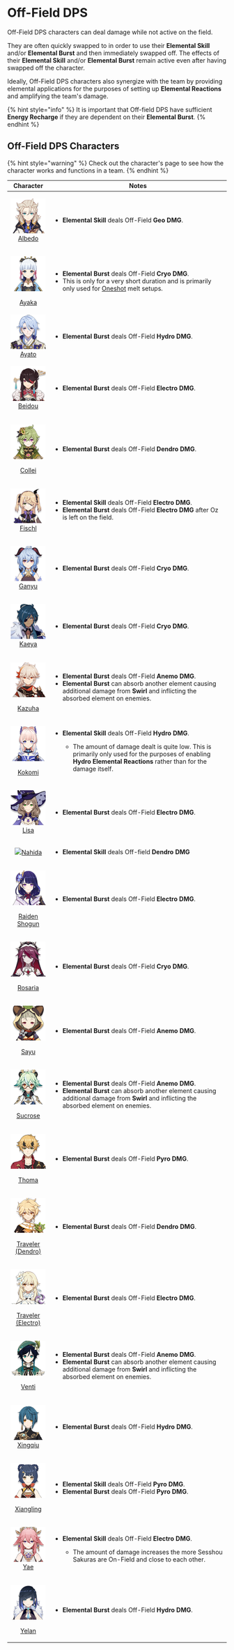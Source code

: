 # Off-Field DPS

Off-Field DPS characters can deal damage while not active on the field.

They are often quickly swapped to in order to use their **Elemental Skill** and/or **Elemental Burst** and then immediately swapped off. The effects of their **Elemental Skill** and/or **Elemental Burst** remain active even after having swapped off the character.

Ideally, Off-Field DPS characters also synergize with the team by providing elemental applications for the purposes of setting up **Elemental Reactions** and amplifying the team's damage.

{% hint style="info" %}
It is important that Off-field DPS have sufficient **Energy Recharge** if they are dependent on their **Elemental Burst**.
{% endhint %}

## Off-Field DPS Characters

{% hint style="warning" %}
Check out the character's page to see how the character works and functions in a team.
{% endhint %}

|                                                                                       Character                                                                                       | Notes                                                                                                                                                                                                                                                                                                                   |
| :-----------------------------------------------------------------------------------------------------------------------------------------------------------------------------------: | ----------------------------------------------------------------------------------------------------------------------------------------------------------------------------------------------------------------------------------------------------------------------------------------------------------------------- |
|                               <p>​<a href="../characters/geo/albedo.md"><img src="../.gitbook/assets/ui_avataricon_albedo.png" alt=""><br>Albedo</a></p>                              | <ul><li><strong>Elemental Skill</strong> deals Off-Field <strong>Geo DMG</strong>.</li></ul>                                                                                                                                                                                                                            |
|                    <p><img src="../.gitbook/assets/ui_avataricon_ayaka.png" alt="" data-size="original"></p><p><a href="../characters/cryo/ayaka.md">Ayaka</a></p>                    | <ul><li><strong>Elemental Burst</strong> deals Off-Field <strong>Cryo</strong> <strong>DMG</strong>.</li><li>This is only for a very short duration and is primarily only used for <a href="../work-in-progress/oneshot.md">Oneshot</a> melt setups.</li></ul>                                                          |
|                                 <img src="../.gitbook/assets/ui_avataricon_ayato.png" alt="" data-size="original">[Ayato](../characters/hydro/ayato.md)                               | <ul><li><strong>Elemental Burst</strong> deals Off-Field <strong>Hydro DMG</strong>.</li></ul>                                                                                                                                                                                                                          |
|                             <p>​<a href="../characters/electro/beidou.md"><img src="../.gitbook/assets/ui_avataricon_beidou.png" alt=""><br>Beidou</a></p>                            | <ul><li><strong>Elemental Burst</strong> deals Off-Field <strong>Electro</strong> <strong>DMG</strong>.</li></ul>                                                                                                                                                                                                       |
|                            <p><img src="../.gitbook/assets/ui_avataricon_collei.png" alt=""></p><p><a href="../characters/dendro/collei.md">Collei</a></p>                            | <ul><li><strong>Elemental Burst</strong> deals Off-Field <strong>Dendro DMG</strong>.</li></ul>                                                                                                                                                                                                                         |
|                             <p>​<a href="../characters/electro/fischl.md"><img src="../.gitbook/assets/ui_avataricon_fischl.png" alt=""><br>Fischl</a></p>                            | <ul><li><strong>Elemental Skill</strong> deals Off-Field <strong>Electro</strong> <strong>DMG</strong>.</li><li><strong>Elemental Burst</strong> deals Off-Field <strong>Electro</strong> <strong>DMG</strong> after Oz is left on the field.</li></ul>                                                                 |
|                                <p>​<img src="../.gitbook/assets/ui_avataricon_ganyu.png" alt=""><br><a href="../characters/cryo/ganyu.md">Ganyu</a></p>                               | <ul><li><strong>Elemental Burst</strong> deals Off-Field <strong>Cryo</strong> <strong>DMG</strong>.</li></ul>                                                                                                                                                                                                          |
|                                <p>​<img src="../.gitbook/assets/ui_avataricon_kaeya.png" alt=""><br><a href="../characters/cryo/kaeya.md">Kaeya</a></p>                               | <ul><li><strong>Elemental Burst</strong> deals Off-Field <strong>Cryo</strong> <strong>DMG</strong>.</li></ul>                                                                                                                                                                                                          |
|                  <p><img src="../.gitbook/assets/ui_avataricon_kazuha.png" alt="" data-size="original"></p><p><a href="../characters/anemo/kazuha.md">Kazuha</a></p>                  | <ul><li><strong>Elemental Burst</strong> deals Off-Field <strong>Anemo</strong> <strong>DMG</strong>.</li><li><strong>Elemental Burst</strong> can absorb another element causing additional damage from <strong>Swirl</strong> and inflicting the absorbed element on enemies.</li></ul>                               |
|                  <p><img src="../.gitbook/assets/ui_avataricon_kokomi.png" alt="" data-size="original"></p><p><a href="../characters/hydro/kokomi.md">Kokomi</a></p>                  | <ul><li><p><strong>Elemental Skill</strong> deals Off-Field <strong>Hydro</strong> <strong>DMG</strong>.</p><ul><li>The amount of damage dealt is quite low. This is primarily only used for the purposes of enabling <strong>Hydro Elemental Reactions</strong> rather than for the damage itself.</li></ul></li></ul> |
|                                <p>​<img src="../.gitbook/assets/ui_avataricon_lisa.png" alt=""><br><a href="../characters/electro/lisa.md">Lisa</a></p>                               | <ul><li><strong>Elemental Burst</strong> deals Off-Field <strong>Electro</strong> <strong>DMG</strong>.</li></ul>                                                                                                                                                                                                       |
|                                               ![](../.gitbook/assets/ui\_avataricon\_nahida.png)[Nahida](../characters/dendro/nahida.md)                                              | <ul><li><strong>Elemental Skill</strong> deals Off-field <strong>Dendro DMG</strong></li></ul>                                                                                                                                                                                                                          |
|      <p><img src="../.gitbook/assets/ui_avataricon_raiden_shougun.png" alt="" data-size="original"></p><p><a href="../characters/electro/raiden-shogun.md">Raiden Shogun</a></p>      | <ul><li><strong>Elemental Burst</strong> deals Off-Field <strong>Electro</strong> <strong>DMG</strong>.</li></ul>                                                                                                                                                                                                       |
|                 <p><img src="../.gitbook/assets/ui_avataricon_rosaria.png" alt="" data-size="original"></p><p><a href="../characters/cryo/rosaria.md">Rosaria</a></p>                 | <ul><li><strong>Elemental Burst</strong> deals Off-Field <strong>Cryo</strong> <strong>DMG</strong>.</li></ul>                                                                                                                                                                                                          |
|                     <p><img src="../.gitbook/assets/ui_avataricon_sayu.png" alt="" data-size="original"></p><p><a href="../characters/anemo/sayu.md">Sayu</a></p>                     | <ul><li><strong>Elemental Burst</strong> deals Off-Field <strong>Anemo</strong> <strong>DMG</strong>.</li></ul>                                                                                                                                                                                                         |
|                 <p><img src="../.gitbook/assets/ui_avataricon_sucrose.png" alt="" data-size="original"></p><p><a href="../characters/anemo/sucrose.md">Sucrose</a></p>                | <ul><li><strong>Elemental Burst</strong> deals Off-Field <strong>Anemo</strong> <strong>DMG</strong>.</li><li><strong>Elemental Burst</strong> can absorb another element causing additional damage from <strong>Swirl</strong> and inflicting the absorbed element on enemies.</li></ul>                               |
|                               <p><img src="../.gitbook/assets/ui_avataricon_thoma.png" alt=""></p><p><a href="../characters/pyro/thoma.md">Thoma</a></p>                              | <ul><li><strong>Elemental Burst</strong> deals Off-Field <strong>Pyro DMG</strong>.</li></ul>                                                                                                                                                                                                                           |
|              <p><img src="../.gitbook/assets/ui_avataricon_traveler_dendro.png" alt=""></p><p><a href="../characters/dendro/traveler-dendro.md">Traveler (Dendro)</a></p>             | <ul><li><strong>Elemental Burst</strong> deals Off-Field <strong>Dendro DMG</strong>. </li></ul>                                                                                                                                                                                                                        |
| <p><img src="../.gitbook/assets/ui_avataricon_traveler_electro.png" alt="" data-size="original"></p><p><a href="../characters/electro/traveler-electro.md">Traveler (Electro)</a></p> | <ul><li><strong>Elemental Burst</strong> deals Off-Field <strong>Electro DMG</strong>.</li></ul>                                                                                                                                                                                                                        |
|                    <p><img src="../.gitbook/assets/ui_avataricon_venti.png" alt="" data-size="original"></p><p><a href="../characters/anemo/venti.md">Venti</a></p>                   | <ul><li><strong>Elemental Burst</strong> deals Off-Field <strong>Anemo</strong> <strong>DMG</strong>.</li><li><strong>Elemental Burst</strong> can absorb another element causing additional damage from <strong>Swirl</strong> and inflicting the absorbed element on enemies.</li></ul>                               |
|                            <p>​<img src="../.gitbook/assets/ui_avataricon_xingqiu.png" alt=""><br><a href="../characters/hydro/xingqiu.md">Xingqiu</a></p>                            | <ul><li><strong>Elemental Burst</strong> deals Off-Field <strong>Hydro</strong> <strong>DMG</strong>.</li></ul>                                                                                                                                                                                                         |
|              <p><img src="../.gitbook/assets/ui_avataricon_xiangling.png" alt="" data-size="original"></p><p><a href="../characters/pyro/xiangling.md">Xiangling</a></p>              | <ul><li><strong>Elemental Skill</strong> deals Off-Field <strong>Pyro</strong> <strong>DMG</strong>.</li><li><strong>Elemental Burst</strong> deals Off-Field <strong>Pyro DMG</strong>.</li></ul>                                                                                                                      |
|                                  <p><img src="../.gitbook/assets/ui_avataricon_yae.png" alt=""><br><a href="../characters/electro/yae.md">Yae</a></p>                                 | <ul><li><p><strong>Elemental Skill</strong> deals Off-Field <strong>Electro DMG</strong>.</p><ul><li>The amount of damage increases the more Sesshou Sakuras are On-Field and close to each other.</li></ul></li></ul>                                                                                                  |
|                              <p><img src="../.gitbook/assets/ui_avataricon_yelan.png" alt=""></p><p><a href="../characters/hydro/yelan.md">Yelan</a></p>                              | <ul><li><strong>Elemental Burst</strong> deals Off-Field <strong>Hydro DMG</strong>.</li></ul>                                                                                                                                                                                                                          |
